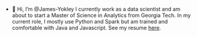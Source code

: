 - 👋 Hi, I’m @James-Yokley
I currently work as a data scientist and am about to start a Master of Science in Analytics from Georgia Tech.
In my current role, I mostly use Python and Spark but am trained and comfortable with Java and Javascript. 
See my resume [here](https://james-yokley.github.io/resume/).  

<!---
James-Yokley/James-Yokley is a ✨ special ✨ repository because its `README.md` (this file) appears on your GitHub profile.
You can click the Preview link to take a look at your changes.
--->
